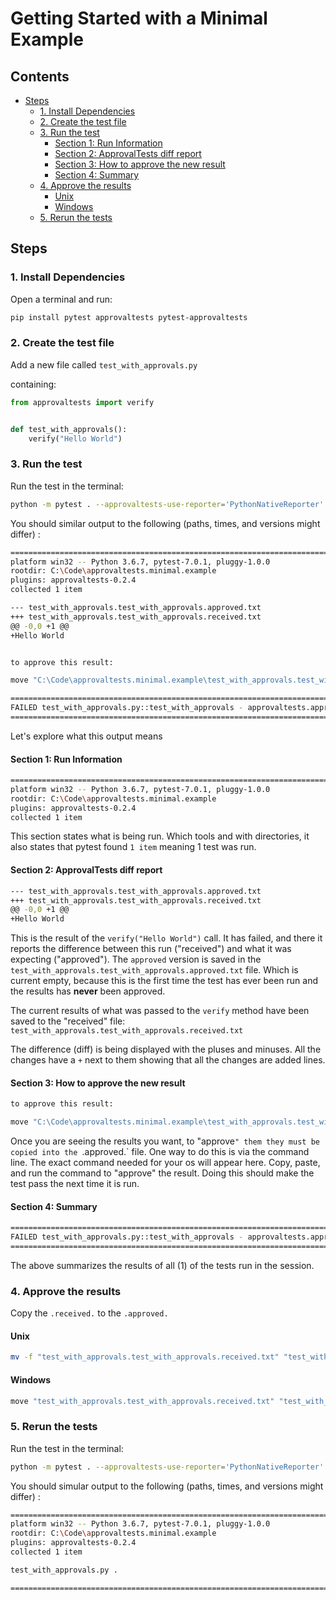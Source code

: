 # Getting Started with a Minimal Example

<!-- toc -->
## Contents

  * [Steps](#steps)
    * [1. Install Dependencies](#1-install-dependencies)
    * [2. Create the test file](#2-create-the-test-file)
    * [3. Run the test](#3-run-the-test)
      * [Section 1: Run Information](#section-1-run-information)
      * [Section 2: ApprovalTests diff report](#section-2-approvaltests-diff-report)
      * [Section 3: How to approve the new result](#section-3-how-to-approve-the-new-result)
      * [Section 4: Summary](#section-4-summary)
    * [4. Approve the results](#4-approve-the-results)
      * [Unix](#unix)
      * [Windows](#windows)
    * [5. Rerun the tests](#5-rerun-the-tests)<!-- endToc -->

## Steps

### 1. Install Dependencies

Open a terminal and run:

```bash
pip install pytest approvaltests pytest-approvaltests
```

### 2. Create the test file

Add a new file called `test_with_approvals.py`

containing:

```py
from approvaltests import verify


def test_with_approvals():
    verify("Hello World")
```

### 3. Run the test

Run the test in the terminal:

```bash
python -m pytest . --approvaltests-use-reporter='PythonNativeReporter' 
```

You should similar output to the following (paths, times, and versions might differ) :
```bash
========================================================================================================= test session starts ========================================================================================================= 
platform win32 -- Python 3.6.7, pytest-7.0.1, pluggy-1.0.0 
rootdir: C:\Code\approvaltests.minimal.example             
plugins: approvaltests-0.2.4                               
collected 1 item                                                                                                                                                                                                                        

--- test_with_approvals.test_with_approvals.approved.txt
+++ test_with_approvals.test_with_approvals.received.txt
@@ -0,0 +1 @@
+Hello World


to approve this result:

move "C:\Code\approvaltests.minimal.example\test_with_approvals.test_with_approvals.received.txt" "C:\Code\approvaltests.minimal.example\test_with_approvals.test_with_approvals.approved.txt"

======================================================================================================= short test summary info ======================================================================================================= 
FAILED test_with_approvals.py::test_with_approvals - approvaltests.approval_exception.ApprovalException: Approval Mismatch, received != approved
========================================================================================================== 1 failed in 0.53s ========================================================================================================== 
```

Let's explore what this output means
#### Section 1: Run Information
```bash
========================================================================================================= test session starts ========================================================================================================= 
platform win32 -- Python 3.6.7, pytest-7.0.1, pluggy-1.0.0 
rootdir: C:\Code\approvaltests.minimal.example             
plugins: approvaltests-0.2.4                               
collected 1 item                                                                                                                                                                                                                        
```

This section states what is being run. Which tools and with directories, it also states that pytest found  `1 item` meaning 1 test was run.

#### Section 2: ApprovalTests diff report
```bash
--- test_with_approvals.test_with_approvals.approved.txt
+++ test_with_approvals.test_with_approvals.received.txt
@@ -0,0 +1 @@
+Hello World
```

This is the result of the `verify("Hello World")` call. It has failed, and there it reports the difference between this run ("received") and what it was expecting ("approved").
The `approved` version is saved in the `test_with_approvals.test_with_approvals.approved.txt` file. 
Which is current empty, because this is the first time the test has ever been run and the results has **never** been approved.

The current results of what was passed to the `verify` method have been saved to the "received" file: `test_with_approvals.test_with_approvals.received.txt`

The difference (diff) is being displayed with the pluses and minuses. 
All the changes have a `+` next to them showing that all the changes are added lines.


#### Section 3: How to approve the new result

```bash
to approve this result:

move "C:\Code\approvaltests.minimal.example\test_with_approvals.test_with_approvals.received.txt" "C:\Code\approvaltests.minimal.example\test_with_approvals.test_with_approvals.approved.txt"
```

Once you are seeing the results you want, to "approve`" them they must be copied into the `.approved.` file. One way to do this is via the command line. 
The exact command needed for your os will appear here. 
Copy, paste, and run the command to "approve" the result. Doing this should make the test pass the next time it is run.

#### Section 4: Summary
```bash
======================================================================================================= short test summary info ======================================================================================================= 
FAILED test_with_approvals.py::test_with_approvals - approvaltests.approval_exception.ApprovalException: Approval Mismatch, received != approved
========================================================================================================== 1 failed in 0.53s ========================================================================================================== 
```

The above summarizes the results of all (1) of the tests run in the session. 

### 4. Approve the results

Copy the `.received.` to the `.approved.`

#### Unix

```bash
mv -f "test_with_approvals.test_with_approvals.received.txt" "test_with_approvals.test_with_approvals.approved.txt"
```
#### Windows

```bash
move "test_with_approvals.test_with_approvals.received.txt" "test_with_approvals.test_with_approvals.approved.txt"
```

### 5. Rerun the tests

Run the test in the terminal:

```bash
python -m pytest . --approvaltests-use-reporter='PythonNativeReporter' 
```

You should simular output to the following (paths, times, and versions might differ) :
```bash
========================================================================================================= test session starts ========================================================================================================= 
platform win32 -- Python 3.6.7, pytest-7.0.1, pluggy-1.0.0
rootdir: C:\Code\approvaltests.minimal.example
plugins: approvaltests-0.2.4
collected 1 item                                                                                                                                                                                                                        

test_with_approvals.py .                                                                                                                                                                                                         [100%] 

========================================================================================================== 1 passed in 0.05s ========================================================================================================== 
```
